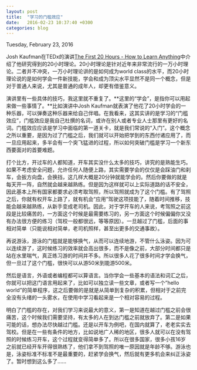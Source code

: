 ```yaml
---
layout: post
title:  "学习的门槛效应"
date:   2016-02-23 10:37:40 +0300
categories: blog
---
```

Tuesday, February 23, 2016

Josh Kaufman在TEDx的演讲[The First 20 Hours - How to Learn Anything](http://tedxtalks.ted.com/video/The-First-20-Hours-How-to-Learn)中介绍了他研究得到的20小时理论。20小时理论是针对近年来非常流行的一万小时理论。二者并不冲突，一万小时理论讲的是如何成为world class的水平，而20小时理论说的是如何学会一件新技能，学会和成为顶尖水平显然不是同一个概念，但是对于普通人来说，尤其是普通的成年人，却更有借鉴意义。

演讲里有一些具体的技巧，我这里就不重复了。**这里的“学会”，是指你可以用起来做一些事情了。**比如演讲中Josh Kaufman就表演了他花了20小时学会的一种乐器，可以弹奏这种乐器来给自己伴唱。在我看来，这其实讲的是学习的“门槛效应”，门槛效应是我自己杜撰的名词，或许在别人或者专业人士那里有更好的名词。门槛效应应该是学习中面临的第一道关卡，就是我们常说的“入门”。这个概念之所以重要，是因为过了门槛之后，我们就可以开始把学到的东西付诸应用了，而一旦应用起来，多半会有一个突飞猛进的过程，所以如何突破门槛是学习一个新东西要面对的首要难题。

打个比方，开过车的人都知道，开车其实没什么太多的技巧，讲究的是熟能生巧。如果不考虑安全问题，允许任何人随便上路，其实需要学会的仅仅是会踩油门和刹车，会扳方向盘，会换挡，这几样大概是20分钟就能学会的。然后你要做的就是每天开一阵，自然就会越来越熟练。但是因为这样就可以上实际道路的话不安全，因此基本上所有国家都要求必须考取驾照，所以驾照就成为了这个门槛。有了驾照之后，你就有权开车上路了，就有机会“应用”驾驶这项技能了，随着时间推移，技能会越来越熟练，从新手变成老司机。因此，对于学开车的人来说，考驾照之前这段是比较痛苦的，一方面这个时候是最需要练习的，另一方面这个时候偏偏你又没有办法很方便的练习（驾校一般都很远，等等原因）。一旦越过了门槛，后面的事相对简单（只能说相对简单，老司机照样，甚至出更多的交通事故）。

再说游泳，游泳的门槛就是能够换气，从而可以连续地游，不管什么泳姿。因为可以连续游了，这时候练习的效率就会高出很多，而不是像之前，大部分时间都只是站在水里喘气，真正练习游的时间并不多。所以很多人花了很多时间才学会换气，但一旦过了这个门槛，很快可以从游50米到能游500米。

然后是语言，外语或者编程都可以算语言。当你学会一些基本的语法和词汇之后，你就可以把这门语言用起来了，比如可以独立读一些文章，或者写一个”hello world”的简单程序，这之后要做的是就是从简单到复杂的积累，但相对于之前完全没有头绪的一头雾水，在使用中学习看起来是一个相对容易的过程。

明白了门槛的存在，对我们学习来说最大的意义，第一是知道在越过门槛之前会很痛苦，这个时候我们需要坚持，有太多的人在到达门槛之前就放弃了。第二是如果可能的话，想办法尽快越过门槛。还是以开车为例吧，在国内就算了，老老实实去驾校。但是在一些有条件的地方，比如说地广人稀的地区，很多人就可以在没有驾照的时候练习开车，这个过程就变得简单多了。所以在很多国家，很多小孩16岁之前就已经开车开得很熟练了，他们拿不到驾照的唯一原因就是年龄不够。游泳也是，泳姿标准不标准不是最重要的，赶紧学会换气，然后就有更多机会来纠正泳姿了。暂时想到这么多了……
